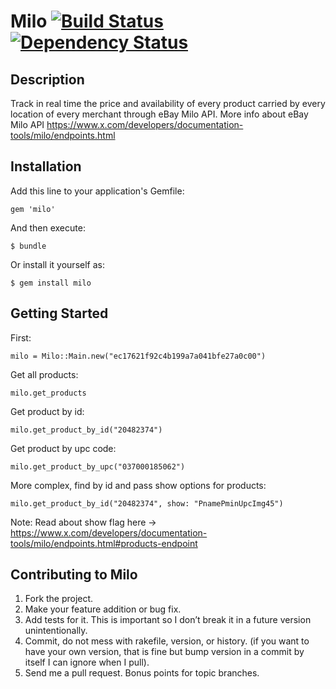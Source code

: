 # Milo [![Build Status](https://secure.travis-ci.org/victorhazbun87/milo.png?branch=master)][travis] [![Dependency Status](https://gemnasium.com/victorhazbun87/milo.png?travis)][gemnasium]

[travis]: http://travis-ci.org/victorhazbun87/milo
[gemnasium]: https://gemnasium.com/victorhazbun87/milo

## Description

Track in real time the price and availability of every product carried by every location of every merchant through eBay Milo API.
More info about eBay Milo API https://www.x.com/developers/documentation-tools/milo/endpoints.html

## Installation

Add this line to your application's Gemfile:

    gem 'milo'

And then execute:

    $ bundle

Or install it yourself as:

    $ gem install milo

## Getting Started

First:

    milo = Milo::Main.new("ec17621f92c4b199a7a041bfe27a0c00")

Get all products:

    milo.get_products

Get product by id:

    milo.get_product_by_id("20482374")

Get product by upc code:

    milo.get_product_by_upc("037000185062")

More complex, find by id and pass show options for products:

    milo.get_product_by_id("20482374", show: "PnamePminUpcImg45")

Note: Read about show flag here -> https://www.x.com/developers/documentation-tools/milo/endpoints.html#products-endpoint


## Contributing to Milo

1. Fork the project.
2. Make your feature addition or bug fix.
3. Add tests for it. This is important so I don’t break it in a future version unintentionally.
4. Commit, do not mess with rakefile, version, or history. (if you want to have your own version, that is fine but bump version in a commit by itself I can ignore when I pull).
5. Send me a pull request. Bonus points for topic branches.
